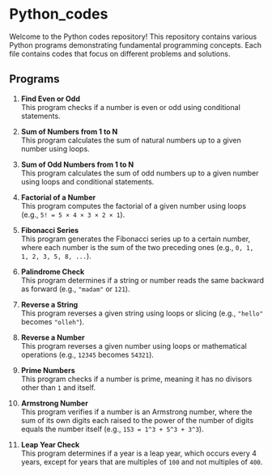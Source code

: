 # Python_codes

Welcome to the Python codes repository! This repository contains various Python programs demonstrating fundamental programming concepts. Each file contains codes that focus on different problems and solutions.

## Programs

1. **Find Even or Odd**  
   This program checks if a number is even or odd using conditional statements.

2. **Sum of Numbers from 1 to N**  
   This program calculates the sum of natural numbers up to a given number using loops.

3. **Sum of Odd Numbers from 1 to N**  
   This program calculates the sum of odd numbers up to a given number using loops and conditional statements.

4. **Factorial of a Number**  
   This program computes the factorial of a given number using loops (e.g., `5! = 5 × 4 × 3 × 2 × 1`).

5. **Fibonacci Series**  
   This program generates the Fibonacci series up to a certain number, where each number is the sum of the two preceding ones (e.g., `0, 1, 1, 2, 3, 5, 8, ...`).

6. **Palindrome Check**  
   This program determines if a string or number reads the same backward as forward (e.g., `"madam"` or `121`).

7. **Reverse a String**  
   This program reverses a given string using loops or slicing (e.g., `"hello"` becomes `"olleh"`).

8. **Reverse a Number**  
   This program reverses a given number using loops or mathematical operations (e.g., `12345` becomes `54321`).

9. **Prime Numbers**  
   This program checks if a number is prime, meaning it has no divisors other than `1` and itself.

10. **Armstrong Number**  
    This program verifies if a number is an Armstrong number, where the sum of its own digits each raised to the power of the number of digits equals the number itself (e.g., `153 = 1^3 + 5^3 + 3^3`).

11. **Leap Year Check**  
    This program determines if a year is a leap year, which occurs every 4 years, except for years that are multiples of `100` and not multiples of `400`.
